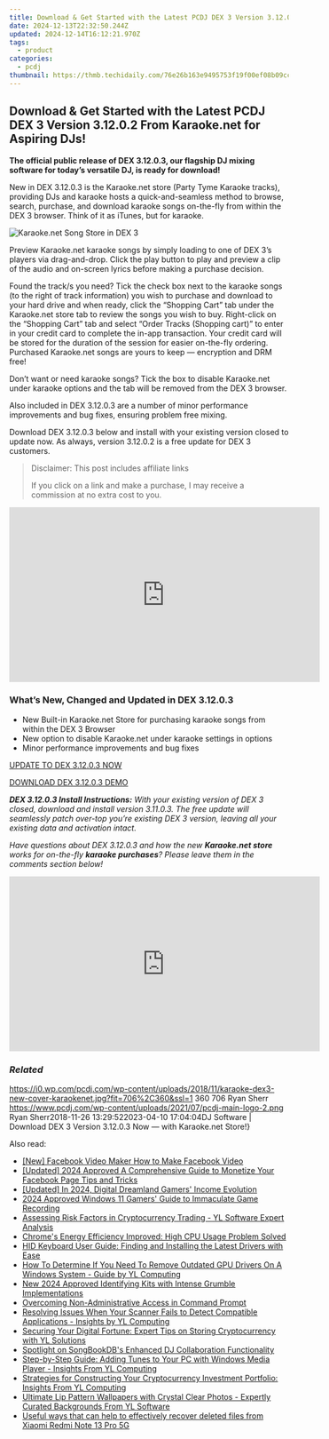 ```yaml
---
title: Download & Get Started with the Latest PCDJ DEX 3 Version 3.12.0.2 From Karaoke.net for Aspiring DJs!
date: 2024-12-13T22:32:50.244Z
updated: 2024-12-14T16:12:21.970Z
tags:
  - product
categories:
  - pcdj
thumbnail: https://thmb.techidaily.com/76e26b163e9495753f19f00ef08b09cc2666b4e5eaf0daac99a2adb1ba5e0f35.jpg
---
```


## Download & Get Started with the Latest PCDJ DEX 3 Version 3.12.0.2 From Karaoke.net for Aspiring DJs!

**The official public release of DEX 3.12.0.3, our flagship DJ mixing software for today’s versatile DJ, is ready for download!**

New in DEX 3.12.0.3 is the Karaoke.net store (Party Tyme Karaoke tracks), providing DJs and karaoke hosts a quick-and-seamless method to browse, search, purchase, and download karaoke songs on-the-fly from within the DEX 3 browser. Think of it as iTunes, but for karaoke.

![Karaoke.net Song Store in DEX 3](https://i0.wp.com/pcdj.com/wp-content/uploads/2018/11/new-song-store-1.jpg?fit=300%2C300&ssl=1 "Karaoke.net Song Store in DEX 3")

Preview Karaoke.net karaoke songs by simply loading to one of DEX 3’s players via drag-and-drop. Click the play button to play and preview a clip of the audio and on-screen lyrics before making a purchase decision.

Found the track/s you need? Tick the check box next to the karaoke songs (to the right of track information) you wish to purchase and download to your hard drive and when ready, click the “Shopping Cart” tab under the Karaoke.net store tab to review the songs you wish to buy. Right-click on the “Shopping Cart” tab and select “Order Tracks (Shopping cart)” to enter in your credit card to complete the in-app transaction. Your credit card will be stored for the duration of the session for easier on-the-fly ordering. Purchased Karaoke.net songs are yours to keep — encryption and DRM free!

Don’t want or need karaoke songs? Tick the box to disable Karaoke.net under karaoke options and the tab will be removed from the DEX 3 browser.

Also included in DEX 3.12.0.3 are a number of minor performance improvements and bug fixes, ensuring problem free mixing.

Download DEX 3.12.0.3 below and install with your existing version closed to update now. As always, version 3.12.0.2 is a free update for DEX 3 customers.

>  Disclaimer: This post includes affiliate links
>
>  If you click on a link and make a purchase, I may receive a commission at no extra cost to you.
>

<!-- affiliate ads begin -->
<iframe width="560" height="315" src="https://www.youtube.com/embed/jnITUsxMz5s?si=ohwRVH6eWhVnC6Xf" title="YouTube video player" frameborder="0" allow="accelerometer; autoplay; clipboard-write; encrypted-media; gyroscope; picture-in-picture; web-share" referrerpolicy="strict-origin-when-cross-origin" allowfullscreen></iframe>
<!-- affiliate ads end -->

### What’s New, Changed and Updated in DEX 3.12.0.3

* New Built-in Karaoke.net Store for purchasing karaoke songs from within the DEX 3 Browser
* New option to disable Karaoke.net under karaoke settings in options
* Minor performance improvements and bug fixes

[UPDATE TO DEX 3.12.0.3 NOW](https://tools.techidaily.com/pcdj/products/)

[DOWNLOAD DEX 3.12.0.3 DEMO](https://tools.techidaily.com/pcdj/products/)

_**DEX 3.12.0.3 Install Instructions:** With your existing version of DEX 3 closed, download and install version 3.11.0.3\. The free update will seamlessly patch over-top you’re existing DEX 3 version, leaving all your existing data and activation intact._ 

_Have questions about DEX 3.12.0.3 and how the new **Karaoke.net store** works for on-the-fly **karaoke purchases**? Please leave them in the comments section below!_

<!-- affiliate ads begin -->
<iframe width="560" height="315" src="https://www.youtube.com/embed/hZsnjxeSh1U?si=hZIfzQPDNX5KtOCg" title="YouTube video player" frameborder="0" allow="accelerometer; autoplay; clipboard-write; encrypted-media; gyroscope; picture-in-picture; web-share" referrerpolicy="strict-origin-when-cross-origin" allowfullscreen></iframe>
<!-- affiliate ads end -->

### _Related_

https://i0.wp.com/pcdj.com/wp-content/uploads/2018/11/karaoke-dex3-new-cover-karaokenet.jpg?fit=706%2C360&ssl=1 360 706 Ryan Sherr https://www.pcdj.com/wp-content/uploads/2021/07/pcdj-main-logo-2.png Ryan Sherr2018-11-26 13:29:522023-04-10 17:04:04DJ Software | Download DEX 3 Version 3.12.0.3 Now — with Karaoke.net Store!}

<ins class="adsbygoogle"
     style="display:block"
     data-ad-format="autorelaxed"
     data-ad-client="ca-pub-7571918770474297"
     data-ad-slot="1223367746"></ins>

<ins class="adsbygoogle"
     style="display:block"
     data-ad-client="ca-pub-7571918770474297"
     data-ad-slot="8358498916"
     data-ad-format="auto"
     data-full-width-responsive="true"></ins>

<span class="atpl-alsoreadstyle">Also read:</span>
<div><ul>
<li><a href="https://facebook-clips.techidaily.com/new-facebook-video-maker-how-to-make-facebook-video/"><u>[New] Facebook Video Maker How to Make Facebook Video</u></a></li>
<li><a href="https://facebook-clips.techidaily.com/updated-2024-approved-a-comprehensive-guide-to-monetize-your-facebook-page-tips-and-tricks/"><u>[Updated] 2024 Approved A Comprehensive Guide to Monetize Your Facebook Page Tips and Tricks</u></a></li>
<li><a href="https://youtube-data.techidaily.com/ed-in-2024-digital-dreamland-gamers-income-evolution/"><u>[Updated] In 2024, Digital Dreamland Gamers' Income Evolution</u></a></li>
<li><a href="https://screen-activity-recording.techidaily.com/2024-approved-windows-11-gamers-guide-to-immaculate-game-recording/"><u>2024 Approved Windows 11 Gamers' Guide to Immaculate Game Recording</u></a></li>
<li><a href="https://win-hot.techidaily.com/assessing-risk-factors-in-cryptocurrency-trading-yl-software-expert-analysis/"><u>Assessing Risk Factors in Cryptocurrency Trading - YL Software Expert Analysis</u></a></li>
<li><a href="https://win-able.techidaily.com/chromes-energy-efficiency-improved-high-cpu-usage-problem-solved/"><u>Chrome's Energy Efficiency Improved: High CPU Usage Problem Solved</u></a></li>
<li><a href="https://hardware-updates.techidaily.com/hid-keyboard-user-guide-finding-and-installing-the-latest-drivers-with-ease/"><u>HID Keyboard User Guide: Finding and Installing the Latest Drivers with Ease</u></a></li>
<li><a href="https://win-hot.techidaily.com/how-to-determine-if-you-need-to-remove-outdated-gpu-drivers-on-a-windows-system-guide-by-yl-computing/"><u>How To Determine If You Need To Remove Outdated GPU Drivers On A Windows System - Guide by YL Computing</u></a></li>
<li><a href="https://voice-adjusting.techidaily.com/new-2024-approved-identifying-kits-with-intense-grumble-implementations/"><u>New 2024 Approved Identifying Kits with Intense Grumble Implementations</u></a></li>
<li><a href="https://win11.techidaily.com/overcoming-non-administrative-access-in-command-prompt/"><u>Overcoming Non-Administrative Access in Command Prompt</u></a></li>
<li><a href="https://win-hot.techidaily.com/resolving-issues-when-your-scanner-fails-to-detect-compatible-applications-insights-by-yl-computing/"><u>Resolving Issues When Your Scanner Fails to Detect Compatible Applications - Insights by YL Computing</u></a></li>
<li><a href="https://win-hot.techidaily.com/securing-your-digital-fortune-expert-tips-on-storing-cryptocurrency-with-yl-solutions/"><u>Securing Your Digital Fortune: Expert Tips on Storing Cryptocurrency with YL Solutions</u></a></li>
<li><a href="https://win-hot.techidaily.com/spotlight-on-songbookdbs-enhanced-dj-collaboration-functionality/"><u>Spotlight on SongBookDB's Enhanced DJ Collaboration Functionality</u></a></li>
<li><a href="https://win-hot.techidaily.com/step-by-step-guide-adding-tunes-to-your-pc-with-windows-media-player-insights-from-yl-computing/"><u>Step-by-Step Guide: Adding Tunes to Your PC with Windows Media Player - Insights From YL Computing</u></a></li>
<li><a href="https://win-hot.techidaily.com/strategies-for-constructing-your-cryptocurrency-investment-portfolio-insights-from-yl-computing/"><u>Strategies for Constructing Your Cryptocurrency Investment Portfolio: Insights From YL Computing</u></a></li>
<li><a href="https://win-hot.techidaily.com/ultimate-lip-pattern-wallpapers-with-crystal-clear-photos-expertly-curated-backgrounds-from-yl-software/"><u>Ultimate Lip Pattern Wallpapers with Crystal Clear Photos - Expertly Curated Backgrounds From YL Software</u></a></li>
<li><a href="https://techidaily.com/useful-ways-that-can-help-to-effectively-recover-deleted-files-from-xiaomi-redmi-note-13-pro-5g-by-fonelab-android-recover-data/"><u>Useful ways that can help to effectively recover deleted files from Xiaomi Redmi Note 13 Pro 5G</u></a></li>
</ul></div>

